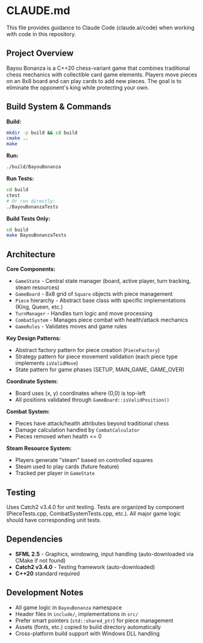 # CLAUDE.md

This file provides guidance to Claude Code (claude.ai/code) when working with code in this repository.

## Project Overview

Bayou Bonanza is a C++20 chess-variant game that combines traditional chess mechanics with collectible card game elements. Players move pieces on an 8x8 board and can play cards to add new pieces. The goal is to eliminate the opponent's king while protecting your own.

## Build System & Commands

**Build:**
```bash
mkdir -p build && cd build
cmake ..
make
```

**Run:**
```bash
./build/BayouBonanza
```

**Run Tests:**
```bash
cd build
ctest
# Or run directly:
./BayouBonanzaTests
```

**Build Tests Only:**
```bash
cd build
make BayouBonanzaTests
```

## Architecture

**Core Components:**
- `GameState` - Central state manager (board, active player, turn tracking, steam resources)
- `GameBoard` - 8x8 grid of `Square` objects with piece management
- `Piece` hierarchy - Abstract base class with specific implementations (King, Queen, etc.)
- `TurnManager` - Handles turn logic and move processing
- `CombatSystem` - Manages piece combat with health/attack mechanics
- `GameRules` - Validates moves and game rules

**Key Design Patterns:**
- Abstract factory pattern for piece creation (`PieceFactory`)
- Strategy pattern for piece movement validation (each piece type implements `isValidMove`)
- State pattern for game phases (SETUP, MAIN_GAME, GAME_OVER)

**Coordinate System:**
- Board uses (x, y) coordinates where (0,0) is top-left
- All positions validated through `GameBoard::isValidPosition()`

**Combat System:**
- Pieces have attack/health attributes beyond traditional chess
- Damage calculation handled by `CombatCalculator`
- Pieces removed when health <= 0

**Steam Resource System:**
- Players generate "steam" based on controlled squares
- Steam used to play cards (future feature)
- Tracked per player in `GameState`

## Testing

Uses Catch2 v3.4.0 for unit testing. Tests are organized by component (PieceTests.cpp, CombatSystemTests.cpp, etc.). All major game logic should have corresponding unit tests.

## Dependencies

- **SFML 2.5** - Graphics, windowing, input handling (auto-downloaded via CMake if not found)
- **Catch2 v3.4.0** - Testing framework (auto-downloaded)
- **C++20** standard required

## Development Notes

- All game logic in `BayouBonanza` namespace
- Header files in `include/`, implementations in `src/`
- Prefer smart pointers (`std::shared_ptr`) for piece management
- Assets (fonts, etc.) copied to build directory automatically
- Cross-platform build support with Windows DLL handling